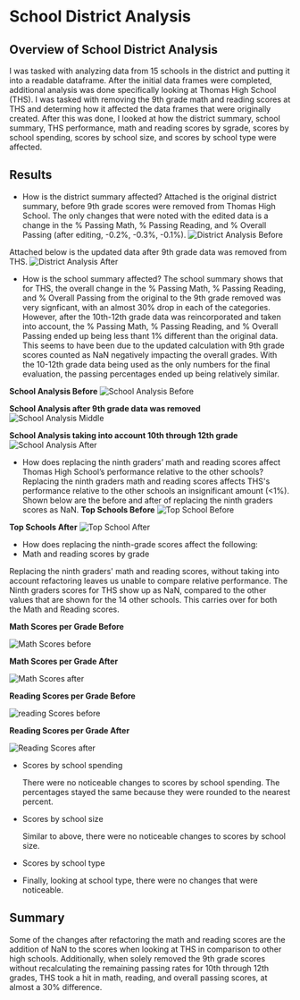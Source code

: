 # School District Analysis

## Overview of School District Analysis
I was tasked with analyzing data from 15 schools in the district and putting it into a readable dataframe. After the initial data frames were completed,
additional analysis was done specifically looking at Thomas High School (THS). I was tasked with removing the 9th grade math and reading scores at THS and
determing how it affected the data frames that were originally created. After this was done, I looked at how the district summary, school summary, THS performance, math and reading scores by sgrade, scores by school spending, scores by school size, and scores by school type were affected.

## Results

- How is the district summary affected?
Attached is the original district summary, before 9th grade scores were removed from Thomas High School. The only changes that were noted with the edited data
is a change in the % Passing Math, % Passing Reading, and % Overall Passing (after editing, -0.2%, -0.3%, -0.1%).
![District Analysis Before](https://github.com/swlim314/School_District_Analysis_Week_4/blob/c5ca8edb8799b4a37925aecfacf729847339714b/Resources/District%20Analysis%20Before.png)

Attached below is the updated data after 9th grade data was removed from THS.
![District Analysis After](https://github.com/swlim314/School_District_Analysis_Week_4/blob/c5ca8edb8799b4a37925aecfacf729847339714b/Resources/District%20Analysis%20After.png)

- How is the school summary affected?
The school summary shows that for THS, the overall change in the % Passing Math, % Passing Reading, and % Overall Passing from the original to the 9th grade removed was very signficant, with an almost 30% drop in each of the categories. However, after the 10th-12th grade data was reincorporated and taken into account, the % Passing Math, % Passing Reading, and % Overall Passing ended up being less thant 1% different than the original data. This seems to have been due to the updated calculation with 9th grade scores counted as NaN negatively impacting the overall grades. With the 10-12th grade data being used as the only numbers for the final evaluation, the passing percentages ended up being relatively similar.

**School Analysis Before**
![School Analysis Before](https://github.com/swlim314/School_District_Analysis_Week_4/blob/f14f0b70c01b7951e1bca39056acf9b6649b7461/Resources/School%20Analysis%20Before.png)

**School Analysis after 9th grade data was removed**
![School Analysis Middle](https://github.com/swlim314/School_District_Analysis_Week_4/blob/f14f0b70c01b7951e1bca39056acf9b6649b7461/Resources/School%20Analysis%20middle.png)


**School Analysis taking into account 10th through 12th grade**
![School Analysis After](https://github.com/swlim314/School_District_Analysis_Week_4/blob/f14f0b70c01b7951e1bca39056acf9b6649b7461/Resources/School%20Analysis%20After.png)

- How does replacing the ninth graders’ math and reading scores affect Thomas High School’s performance relative to the other schools?
  Replacing the ninth graders math and reading scores affects THS's performance relative to the other schools an insignificant amount (<1%). Shown below are the before and
  after of replacing the ninth graders scores as NaN.
 **Top Schools Before** 
 ![Top School Before](https://github.com/swlim314/School_District_Analysis_Week_4/blob/61f345eff8584a66f65403d53aa96c38ab45e5a5/Resources/Top%20Schools%20Before.png) 
 
 **Top Schools After**
 ![Top School After](https://github.com/swlim314/School_District_Analysis_Week_4/blob/61f345eff8584a66f65403d53aa96c38ab45e5a5/Resources/Top%20Schools%20After.png)
 
- How does replacing the ninth-grade scores affect the following:
 - Math and reading scores by grade
 
  Replacing the ninth graders' math and reading scores, without taking into account refactoring leaves us unable to compare relative performance. The Ninth graders scores for
  THS show up as NaN, compared to the other values that are shown for the 14 other schools. This carries over for both the Math and Reading scores.
  
  
   **Math Scores per Grade Before** 
   
 ![Math Scores before](https://github.com/swlim314/School_District_Analysis_Week_4/blob/cda53ac7c4442f5bba021f055f9a90028b7d5e4f/Resources/Math%20Scores%20before.png) 
 
  **Math Scores per Grade After** 
  
 ![Math Scores after](https://github.com/swlim314/School_District_Analysis_Week_4/blob/cda53ac7c4442f5bba021f055f9a90028b7d5e4f/Resources/Math%20Scores%20After.png) 
 
  **Reading Scores per Grade Before** 
  
 ![reading Scores before](https://github.com/swlim314/School_District_Analysis_Week_4/blob/cda53ac7c4442f5bba021f055f9a90028b7d5e4f/Resources/Reading%20Scores%20before.png) 
 
  **Reading Scores per Grade After** 
  
 ![Reading Scores after](https://github.com/swlim314/School_District_Analysis_Week_4/blob/cda53ac7c4442f5bba021f055f9a90028b7d5e4f/Resources/Reading%20Scores%20after.png) 
 
  
 - Scores by school spending
 
   There were no noticeable changes to scores by school spending. The percentages stayed the same because they were rounded to the nearest percent.
   
 - Scores by school size
 
   Similar to above, there were no noticeable changes to scores by school size.
   
 - Scores by school type
 - 
   Finally, looking at school type, there were no changes that were noticeable.
 
## Summary
Some of the changes after refactoring the math and reading scores are the addition of NaN to the scores when looking at THS in comparison to other high schools. Additionally,
when solely removed the 9th grade scores without recalculating the remaining passing rates for 10th through 12th grades, THS took a hit in math, reading, and overall passing
scores, at almost a 30% difference. 
